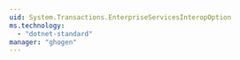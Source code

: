 ```yaml
---
uid: System.Transactions.EnterpriseServicesInteropOption
ms.technology: 
  - "dotnet-standard"
manager: "ghogen"
---
```

